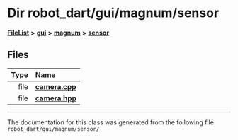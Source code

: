 

# Dir robot\_dart/gui/magnum/sensor



[**FileList**](files.md) **>** [**gui**](dir_6a9d4b7ec29c938d1d9a486c655cfc8a.md) **>** [**magnum**](dir_5d18adecbc10cabf3ca51da31f2acdd1.md) **>** [**sensor**](dir_2c74a777547786aaf50e99ba400e19fa.md)












## Files

| Type | Name |
| ---: | :--- |
| file | [**camera.cpp**](sensor_2camera_8cpp.md) <br> |
| file | [**camera.hpp**](sensor_2camera_8hpp.md) <br> |



























































------------------------------
The documentation for this class was generated from the following file `robot_dart/gui/magnum/sensor/`

